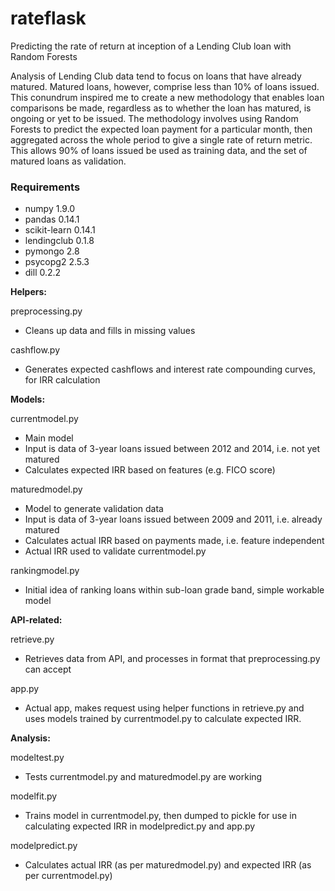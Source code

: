 rateflask
========

Predicting the rate of return at inception of a Lending Club loan with Random Forests

Analysis of Lending Club data tend to focus on loans that have already matured. Matured loans, however, comprise less than 10% of loans issued. This conundrum inspired me to create a new methodology that enables loan comparisons be made, regardless as to whether the loan has matured, is ongoing or yet to be issued. The methodology involves using Random Forests to predict the expected loan payment for a particular month, then aggregated across the whole period to give a single rate of return metric. This allows 90% of loans issued be used as training data, and the set of matured loans as validation.

### Requirements
* numpy 1.9.0
* pandas 0.14.1
* scikit-learn 0.14.1
* lendingclub 0.1.8
* pymongo 2.8
* psycopg2 2.5.3
* dill 0.2.2



**Helpers:**

preprocessing.py
- Cleans up data and fills in missing values

cashflow.py
- Generates expected cashflows and interest rate compounding curves, for IRR calculation


**Models:**

currentmodel.py
- Main model
- Input is data of 3-year loans issued between 2012 and 2014, i.e. not yet matured
- Calculates expected IRR based on features (e.g. FICO score)

maturedmodel.py
- Model to generate validation data
- Input is data of 3-year loans issued between 2009 and 2011, i.e. already matured
- Calculates actual IRR based on payments made, i.e. feature independent
- Actual IRR used to validate currentmodel.py

rankingmodel.py
- Initial idea of ranking loans within sub-loan grade band, simple workable model

**API-related:**

retrieve.py
- Retrieves data from API, and processes in format that preprocessing.py can accept

app.py
- Actual app, makes request using helper functions in retrieve.py and uses models trained by currentmodel.py to calculate expected IRR.


**Analysis:**

modeltest.py
- Tests currentmodel.py and maturedmodel.py are working

modelfit.py
- Trains model in currentmodel.py, then dumped to pickle for use in calculating expected IRR in modelpredict.py and app.py

modelpredict.py
- Calculates actual IRR (as per maturedmodel.py) and expected IRR (as per currentmodel.py)